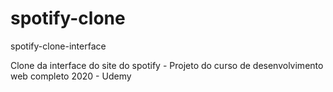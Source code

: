 # spotify-clone
spotify-clone-interface

Clone da interface do site do spotify - Projeto do curso de desenvolvimento web completo 2020 - Udemy
